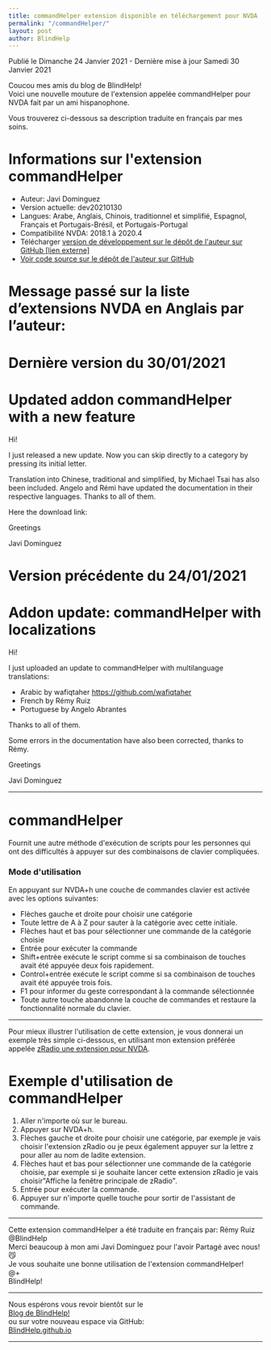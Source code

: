 ```yaml
---
title: commandHelper extension disponible en téléchargement pour NVDA
permalink: "/commandHelper/"
layout: post
author: BlindHelp
---
```


<footer>Publié le Dimanche 24 Janvier 2021 - Dernière mise à jour Samedi 30 Janvier 2021</footer>


Coucou mes amis du blog de BlindHelp!    
Voici une nouvelle mouture de l'extension appelée commandHelper pour NVDA fait  par un ami hispanophone.    

Vous trouverez ci-dessous sa description traduite en français par mes soins.    

# Informations sur l'extension commandHelper #

* Auteur: <span lang="es">Javi Dominguez</span>
* Version actuelle: dev20210130
* Langues: Arabe, Anglais, Chinois, traditionnel et simplifié, Espagnol, Français et Portugais-Brésil,  et Portugais-Portugal
* Compatibilité NVDA:  2018.1 à 2020.4
* Télécharger [version de développement sur le dépôt de l'auteur sur GitHub [lien externe]](https://github.com/javidominguez/commandHelper/releases/download/dev20210130/commandHelper-dev20210130.nvda-addon)
* [Voir code source sur le dépôt de l'auteur sur GitHub](https://github.com/javidominguez/commandHelper/)

# Message passé sur la liste d’extensions NVDA en Anglais par l’auteur: #

# Dernière version du 30/01/2021 #

# Updated addon commandHelper with a new feature #

<span lang="en">Hi!</span>

<span lang="en">I just released a new update. Now you can skip directly to a category by pressing its initial letter.</span>

<span lang="en">Translation into Chinese, traditional and simplified, by Michael Tsai has also been included. Angelo and Rémi have updated the documentation in their respective languages. Thanks to all of them.</span>

<span lang="en">Here the download link:</span>

<span lang="en">
<https://github.com/javidominguez/commandHelper/releases/download/dev20210130/commandHelper-dev20210130.nvda-addon>
</span>

<span lang="en">Greetings</span>

<span lang="es">Javi Dominguez</span>

# Version précédente du 24/01/2021 #

# Addon update: commandHelper with localizations #

<span lang="en">Hi!</span>

<span lang="en">I just uploaded an update to commandHelper with multilanguage translations:</span>

* <span lang="en">Arabic by wafiqtaher <https://github.com/wafiqtaher></span>
* <span lang="en">French by Rémy Ruiz</span>
* <span lang="en">Portuguese by Angelo Abrantes</span>

<span lang="en">Thanks to all of them.</span>

<span lang="en">Some errors in the documentation have also been corrected, thanks to Rémy.</span>

<span lang="en">
<https://github.com/javidominguez/commandHelper/releases/download/dev20210124/commandHelper-dev20210124.nvda-addon>
</span>

<span lang="en">Greetings</span>

<span lang="es">Javi Dominguez</span>

--- 

# commandHelper

Fournit une autre méthode d'exécution de scripts pour les personnes qui ont des difficultés à appuyer sur des combinaisons de clavier compliquées.

### Mode d'utilisation

En appuyant sur NVDA+h une couche de commandes clavier est activée avec les options suivantes:

* Flèches gauche et droite pour choisir une catégorie
* Toute lettre de A à Z pour sauter à la catégorie avec cette initiale.
* Flèches haut et bas pour sélectionner une commande de la catégorie choisie
* Entrée pour exécuter la commande
* Shift+entrée exécute le script comme si sa combinaison de touches avait été appuyée deux fois rapidement.
* Control+entrée exécute le script comme si sa combinaison de touches avait été appuyée trois fois.
* F1 pour informer du geste correspondant à la commande sélectionnée
* Toute autre touche abandonne la couche de commandes et restaure la fonctionnalité normale du clavier.

---

Pour mieux illustrer l'utilisation de cette extension, je vous donnerai un exemple très simple ci-dessous, en utilisant mon extension préférée appelée [zRadio une extension pour NVDA](https://blindhelp.github.io/zRadio-pour-NVDA/).

# Exemple d'utilisation de commandHelper #

1. Aller n'importe où sur le bureau.
2. Appuyer sur NVDA+h.
3. Flèches gauche et droite pour choisir une catégorie, par exemple  je vais choisir l'extension zRadio ou je peux également appuyer sur la lettre z pour aller au nom de ladite extension.
4. Flèches haut et bas pour sélectionner une commande de la catégorie choisie, par exemple si je souhaite lancer cette extension zRadio je vais choisir"Affiche la fenêtre principale de zRadio".
5. Entrée pour exécuter la commande.
6. Appuyer sur n'importe quelle touche pour sortir de l'assistant de commande.

---

Cette extension commandHelper a été traduite en français par: Rémy Ruiz @BlindHelp     
Merci beaucoup à mon ami <span lang="es">Javi Dominguez</span> pour l'avoir Partagé avec nous! 😼    
Je vous souhaite une bonne utilisation de l'extension commandHelper!    
@+    
BlindHelp!    

---

Nous espérons vous revoir bientôt sur le      
[Blog de BlindHelp!](http://blindhelp.blogspot.fr/)                    
ou sur  votre nouveau espace via GitHub:                     
[BlindHelp.github.io](https://blindhelp.github.io)                    

---